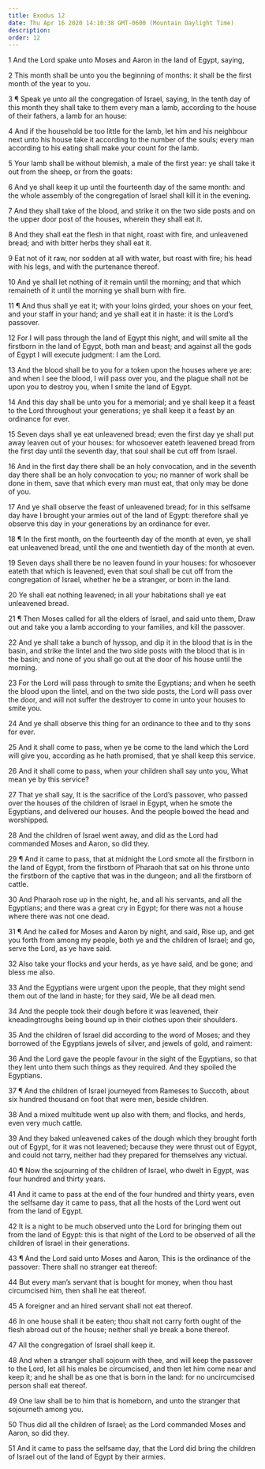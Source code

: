 ```yaml
---
title: Exodus 12
date: Thu Apr 16 2020 14:10:38 GMT-0600 (Mountain Daylight Time)
description: 
order: 12
---
```


<p>1 And the Lord spake unto Moses and Aaron in the land of Egypt, saying,</p>
<p>
  2 This month shall be unto you the beginning of months: it shall be the first
  month of the year to you.
</p>
<p>
  3 &#xB6; Speak ye unto all the congregation of Israel, saying, In the tenth
  day of this month they shall take to them every man a lamb, according to the
  house of their fathers, a lamb for an house:
</p>
<p>
  4 And if the household be too little for the lamb, let him and his neighbour
  next unto his house take it according to the number of the souls; every man
  according to his eating shall make your count for the lamb.
</p>
<p>
  5 Your lamb shall be without blemish, a male of the first year: ye shall take
  it out from the sheep, or from the goats:
</p>
<p>
  6 And ye shall keep it up until the fourteenth day of the same month: and the
  whole assembly of the congregation of Israel shall kill it in the evening.
</p>
<p>
  7 And they shall take of the blood, and strike it on the two side posts and on
  the upper door post of the houses, wherein they shall eat it.
</p>
<p>
  8 And they shall eat the flesh in that night, roast with fire, and unleavened
  bread; and with bitter herbs they shall eat it.
</p>
<p>
  9 Eat not of it raw, nor sodden at all with water, but roast with fire; his
  head with his legs, and with the purtenance thereof.
</p>
<p>
  10 And ye shall let nothing of it remain until the morning; and that which
  remaineth of it until the morning ye shall burn with fire.
</p>
<p>
  11 &#xB6; And thus shall ye eat it; with your loins girded, your shoes on your
  feet, and your staff in your hand; and ye shall eat it in haste: it is the
  Lord&#x2019;s passover.
</p>
<p>
  12 For I will pass through the land of Egypt this night, and will smite all
  the firstborn in the land of Egypt, both man and beast; and against all the
  gods of Egypt I will execute judgment: I am the Lord.
</p>
<p>
  13 And the blood shall be to you for a token upon the houses where ye are: and
  when I see the blood, I will pass over you, and the plague shall not be upon
  you to destroy you, when I smite the land of Egypt.
</p>
<p>
  14 And this day shall be unto you for a memorial; and ye shall keep it a feast
  to the Lord throughout your generations; ye shall keep it a feast by an
  ordinance for ever.
</p>
<p>
  15 Seven days shall ye eat unleavened bread; even the first day ye shall put
  away leaven out of your houses: for whosoever eateth leavened bread from the
  first day until the seventh day, that soul shall be cut off from Israel.
</p>
<p>
  16 And in the first day there shall be an holy convocation, and in the seventh
  day there shall be an holy convocation to you; no manner of work shall be done
  in them, save that which every man must eat, that only may be done of you.
</p>
<p>
  17 And ye shall observe the feast of unleavened bread; for in this selfsame
  day have I brought your armies out of the land of Egypt: therefore shall ye
  observe this day in your generations by an ordinance for ever.
</p>
<p>
  18 &#xB6; In the first month, on the fourteenth day of the month at even, ye
  shall eat unleavened bread, until the one and twentieth day of the month at
  even.
</p>
<p>
  19 Seven days shall there be no leaven found in your houses: for whosoever
  eateth that which is leavened, even that soul shall be cut off from the
  congregation of Israel, whether he be a stranger, or born in the land.
</p>
<p>
  20 Ye shall eat nothing leavened; in all your habitations shall ye eat
  unleavened bread.
</p>
<p>
  21 &#xB6; Then Moses called for all the elders of Israel, and said unto them,
  Draw out and take you a lamb according to your families, and kill the
  passover.
</p>
<p>
  22 And ye shall take a bunch of hyssop, and dip it in the blood that is in the
  basin, and strike the lintel and the two side posts with the blood that is in
  the basin; and none of you shall go out at the door of his house until the
  morning.
</p>
<p>
  23 For the Lord will pass through to smite the Egyptians; and when he seeth
  the blood upon the lintel, and on the two side posts, the Lord will pass over
  the door, and will not suffer the destroyer to come in unto your houses to
  smite you.
</p>
<p>
  24 And ye shall observe this thing for an ordinance to thee and to thy sons
  for ever.
</p>
<p>
  25 And it shall come to pass, when ye be come to the land which the Lord will
  give you, according as he hath promised, that ye shall keep this service.
</p>
<p>
  26 And it shall come to pass, when your children shall say unto you, What mean
  ye by this service?
</p>
<p>
  27 That ye shall say, It is the sacrifice of the Lord&#x2019;s passover, who
  passed over the houses of the children of Israel in Egypt, when he smote the
  Egyptians, and delivered our houses. And the people bowed the head and
  worshipped.
</p>
<p>
  28 And the children of Israel went away, and did as the Lord had commanded
  Moses and Aaron, so did they.
</p>
<p>
  29 &#xB6; And it came to pass, that at midnight the Lord smote all the
  firstborn in the land of Egypt, from the firstborn of Pharaoh that sat on his
  throne unto the firstborn of the captive that was in the dungeon; and all the
  firstborn of cattle.
</p>
<p>
  30 And Pharaoh rose up in the night, he, and all his servants, and all the
  Egyptians; and there was a great cry in Egypt; for there was not a house where
  there was not one dead.
</p>
<p>
  31 &#xB6; And he called for Moses and Aaron by night, and said, Rise up, and
  get you forth from among my people, both ye and the children of Israel; and
  go, serve the Lord, as ye have said.
</p>
<p>
  32 Also take your flocks and your herds, as ye have said, and be gone; and
  bless me also.
</p>
<p>
  33 And the Egyptians were urgent upon the people, that they might send them
  out of the land in haste; for they said, We be all dead men.
</p>
<p>
  34 And the people took their dough before it was leavened, their
  kneadingtroughs being bound up in their clothes upon their shoulders.
</p>
<p>
  35 And the children of Israel did according to the word of Moses; and they
  borrowed of the Egyptians jewels of silver, and jewels of gold, and raiment:
</p>
<p>
  36 And the Lord gave the people favour in the sight of the Egyptians, so that
  they lent unto them such things as they required. And they spoiled the
  Egyptians.
</p>
<p>
  37 &#xB6; And the children of Israel journeyed from Rameses to Succoth, about
  six hundred thousand on foot that were men, beside children.
</p>
<p>
  38 And a mixed multitude went up also with them; and flocks, and herds, even
  very much cattle.
</p>
<p>
  39 And they baked unleavened cakes of the dough which they brought forth out
  of Egypt, for it was not leavened; because they were thrust out of Egypt, and
  could not tarry, neither had they prepared for themselves any victual.
</p>
<p>
  40 &#xB6; Now the sojourning of the children of Israel, who dwelt in Egypt,
  was four hundred and thirty years.
</p>
<p>
  41 And it came to pass at the end of the four hundred and thirty years, even
  the selfsame day it came to pass, that all the hosts of the Lord went out from
  the land of Egypt.
</p>
<p>
  42 It is a night to be much observed unto the Lord for bringing them out from
  the land of Egypt: this is that night of the Lord to be observed of all the
  children of Israel in their generations.
</p>
<p>
  43 &#xB6; And the Lord said unto Moses and Aaron, This is the ordinance of the
  passover: There shall no stranger eat thereof:
</p>
<p>
  44 But every man&#x2019;s servant that is bought for money, when thou hast
  circumcised him, then shall he eat thereof.
</p>
<p>45 A foreigner and an hired servant shall not eat thereof.</p>
<p>
  46 In one house shall it be eaten; thou shalt not carry forth ought of the
  flesh abroad out of the house; neither shall ye break a bone thereof.
</p>
<p>47 All the congregation of Israel shall keep it.</p>
<p>
  48 And when a stranger shall sojourn with thee, and will keep the passover to
  the Lord, let all his males be circumcised, and then let him come near and
  keep it; and he shall be as one that is born in the land: for no uncircumcised
  person shall eat thereof.
</p>
<p>
  49 One law shall be to him that is homeborn, and unto the stranger that
  sojourneth among you.
</p>
<p>
  50 Thus did all the children of Israel; as the Lord commanded Moses and Aaron,
  so did they.
</p>
<p>
  51 And it came to pass the selfsame day, that the Lord did bring the children
  of Israel out of the land of Egypt by their armies.
</p>
